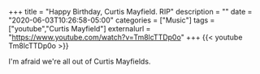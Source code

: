 +++
title = "Happy Birthday, Curtis Mayfield. RIP"
description = ""
date = "2020-06-03T10:26:58-05:00"
categories = ["Music"]
tags = ["youtube","Curtis Mayfield"]
externalurl = "https://www.youtube.com/watch?v=Tm8lcTTDp0o"
+++
{{< youtube Tm8lcTTDp0o >}}

I'm afraid we're all out of Curtis Mayfields.
